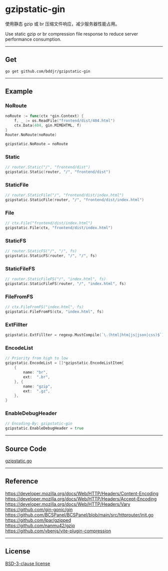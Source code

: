 # gzipstatic-gin

使用静态 gzip 或 br 压缩文件响应，减少服务器性能占用。

Use static gzip or br compression file response to reduce server performance consumption.

---

## Get

```
go get github.com/bddjr/gzipstatic-gin
```

---

## Example

### NoRoute

```go
noRoute := func(ctx *gin.Context) {
    f, _ := os.ReadFile("frontend/dist/404.html")
    ctx.Data(404, gin.MIMEHTML, f)
}
Router.NoRoute(noRoute)

gzipstatic.NoRoute = noRoute
```

### Static

```go
// router.Static("/", "frontend/dist")
gzipstatic.Static(router, "/", "frontend/dist")
```

### StaticFile

```go
// router.StaticFile("/", "frontend/dist/index.html")
gzipstatic.StaticFile(router, "/", "frontend/dist/index.html")
```

### File

```go
// ctx.File("frontend/dist/index.html")
gzipstatic.File(ctx, "frontend/dist/index.html")
```

### StaticFS

```go
// router.StaticFS("/", "/", fs)
gzipstatic.StaticFS(router, "/", "/", fs)
```

### StaticFileFS

```go
// router.StaticFileFS("/", "index.html", fs)
gzipstatic.StaticFileFS(router, "/", "index.html", fs)
```

### FileFromFS

```go
// ctx.FileFromFS("index.html", fs)
gzipstatic.FileFromFS(ctx, "index.html", fs)
```

### ExtFillter

```go
gzipstatic.ExtFillter = regexp.MustCompile(`\.(html|htm|js|json|css)$`)
```

### EncodeList

```go
// Priority from high to low
gzipstatic.EncodeList = []*gzipstatic.EncodeListItem{
    {
        name: "br",
        ext:  ".br",
    }, {
        name: "gzip",
        ext:  ".gz",
    },
}
```

### EnableDebugHeader

```go
// Encoding-By: gzipstatic-gin
gzipstatic.EnableDebugHeader = true
```

---

## Source Code

[gzipstatic.go](gzipstatic.go)

---

## Reference

https://developer.mozilla.org/docs/Web/HTTP/Headers/Content-Encoding  
https://developer.mozilla.org/docs/Web/HTTP/Headers/Accept-Encoding  
https://developer.mozilla.org/docs/Web/HTTP/Headers/Vary  
https://github.com/gin-gonic/gin  
https://github.com/BCSPanel/BCSPanel/blob/main/src/httprouter/init.go  
https://github.com/lpar/gzipped  
https://github.com/nanmu42/gzip  
https://github.com/vbenjs/vite-plugin-compression

---

## License

[BSD-3-clause license](LICENSE.txt)
